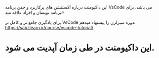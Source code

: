 این داکیومنت درباره اکستنشن های پرکاربرد و خفن برنامه VsCode می باشد.
برای برنامه نویسان و افراد علاقه مند🔥

برای یادگیری جامع تر و کامل تر VsCode دوره سبزلرن را پیشنهاد میدهم.
https://sabzlearn.ir/course/vscode-tutorial/
# این داکیومنت در طی زمان آپدیت می شود.
